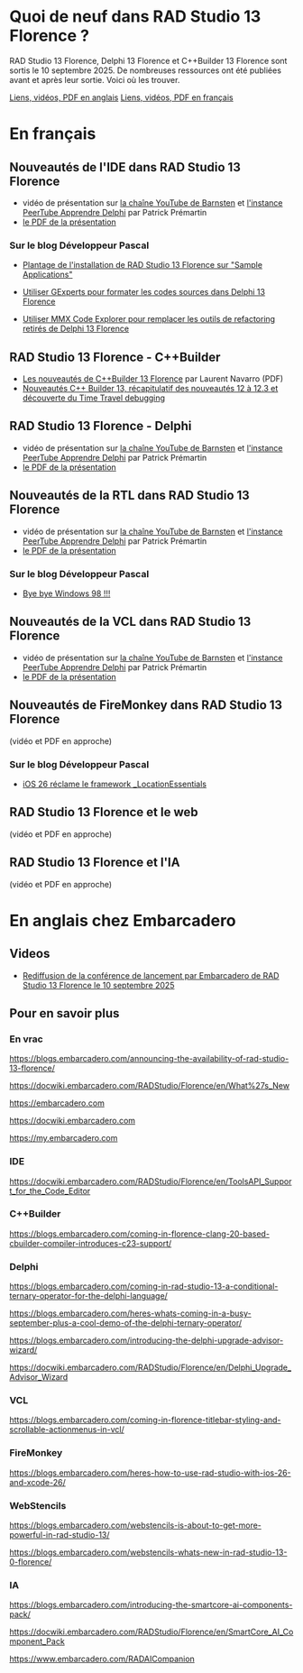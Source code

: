 # Quoi de neuf dans RAD Studio 13 Florence ?

RAD Studio 13 Florence, Delphi 13 Florence et C++Builder 13 Florence sont sortis le 10 septembre 2025. De nombreuses ressources ont été publiées avant et après leur sortie. Voici où les trouver.

[Liens, vidéos, PDF en anglais](#en-anglais-chez-embarcadero) [Liens, vidéos, PDF en français](#en-français)

# En français

## Nouveautés de l'IDE dans RAD Studio 13 Florence

* vidéo de présentation sur [la chaîne YouTube de Barnsten](https://www.youtube.com/watch?v=m5Og_Dh2nNQ) et [l'instance PeerTube Apprendre Delphi](https://videos.apprendre-delphi.fr/w/p/6hiEQyLDiSpJ3v553EP2Gn?playlistPosition=3) par Patrick Prémartin
* [le PDF de la présentation](NouveautesIDERADStudio13Florence.pdf)

### Sur le blog Développeur Pascal

* [Plantage de l'installation de RAD Studio 13 Florence sur "Sample Applications"](https://developpeur-pascal.fr/plantage-de-l-installation-de-rad-studio-13-florence-sur-sample-applications.html)

* [Utiliser GExperts pour formater les codes sources dans Delphi 13 Florence](https://developpeur-pascal.fr/utiliser-gexperts-pour-formater-les-codes-sources-dans-delphi-13-florence.html)

* [Utiliser MMX Code Explorer pour remplacer les outils de refactoring retirés de Delphi 13 Florence](https://developpeur-pascal.fr/utiliser-mmx-code-explorer-pour-remplacer-les-outils-de-refactoring-retires-de-delphi-13-florence.html)

## RAD Studio 13 Florence - C++Builder

* [Les nouveautés de C++Builder 13 Florence](PresentationCppBuilder13Florence.pdf) par Laurent Navarro (PDF)
* [Nouveautés C++ Builder 13, récapitulatif des nouveautés 12 à 12.3 et découverte du Time Travel debugging](https://lnavarro.developpez.com/tutoriels/bcb13/)

## RAD Studio 13 Florence - Delphi

* vidéo de présentation sur [la chaîne YouTube de Barnsten](https://www.youtube.com/watch?v=k-bWvTGrEME) et [l'instance PeerTube Apprendre Delphi](https://videos.apprendre-delphi.fr/w/p/6hiEQyLDiSpJ3v553EP2Gn?playlistPosition=2) par Patrick Prémartin
* [le PDF de la présentation](RADStudio13Florence-Delphi.pdf)

## Nouveautés de la RTL dans RAD Studio 13 Florence

* vidéo de présentation sur [la chaîne YouTube de Barnsten](https://www.youtube.com/watch?v=wBBDp_7J2Q4) et [l'instance PeerTube Apprendre Delphi](https://videos.apprendre-delphi.fr/w/p/6hiEQyLDiSpJ3v553EP2Gn?playlistPosition=3) par Patrick Prémartin
* [le PDF de la présentation](NouveautesRTLRADStudio13Florence.pdf)

### Sur le blog Développeur Pascal

* [Bye bye Windows 98 !!!](https://developpeur-pascal.fr/bye-bye-windows-98.html)

## Nouveautés de la VCL dans RAD Studio 13 Florence

* vidéo de présentation sur [la chaîne YouTube de Barnsten](https://www.youtube.com/watch?v=UGzpcKojbqA) et [l'instance PeerTube Apprendre Delphi](https://videos.apprendre-delphi.fr/w/p/6hiEQyLDiSpJ3v553EP2Gn?playlistPosition=4) par Patrick Prémartin
* [le PDF de la présentation](NouveautesVCLRADStudio13Florence.pdf)

## Nouveautés de FireMonkey dans RAD Studio 13 Florence

(vidéo et PDF en approche)

### Sur le blog Développeur Pascal

* [iOS 26 réclame le framework _LocationEssentials](https://developpeur-pascal.fr/ios-26-reclame-le-framework-_locationessentials.html)

## RAD Studio 13 Florence et le web

(vidéo et PDF en approche)

## RAD Studio 13 Florence et l'IA

(vidéo et PDF en approche)

# En anglais chez Embarcadero

## Videos

* [Rediffusion de la conférence de lancement par Embarcadero de RAD Studio 13 Florence le 10 septembre 2025](https://www.youtube.com/watch?v=6Vf-Xo6LpL4)

## Pour en savoir plus

### En vrac

https://blogs.embarcadero.com/announcing-the-availability-of-rad-studio-13-florence/

https://docwiki.embarcadero.com/RADStudio/Florence/en/What%27s_New

https://embarcadero.com

https://docwiki.embarcadero.com

https://my.embarcadero.com

### IDE

https://docwiki.embarcadero.com/RADStudio/Florence/en/ToolsAPI_Support_for_the_Code_Editor

### C++Builder

https://blogs.embarcadero.com/coming-in-florence-clang-20-based-cbuilder-compiler-introduces-c23-support/

### Delphi

https://blogs.embarcadero.com/coming-in-rad-studio-13-a-conditional-ternary-operator-for-the-delphi-language/

https://blogs.embarcadero.com/heres-whats-coming-in-a-busy-september-plus-a-cool-demo-of-the-delphi-ternary-operator/

https://blogs.embarcadero.com/introducing-the-delphi-upgrade-advisor-wizard/

https://docwiki.embarcadero.com/RADStudio/Florence/en/Delphi_Upgrade_Advisor_Wizard

### VCL

https://blogs.embarcadero.com/coming-in-florence-titlebar-styling-and-scrollable-actionmenus-in-vcl/

### FireMonkey

https://blogs.embarcadero.com/heres-how-to-use-rad-studio-with-ios-26-and-xcode-26/

### WebStencils

https://blogs.embarcadero.com/webstencils-is-about-to-get-more-powerful-in-rad-studio-13/

https://blogs.embarcadero.com/webstencils-whats-new-in-rad-studio-13-0-florence/

### IA

https://blogs.embarcadero.com/introducing-the-smartcore-ai-components-pack/

https://docwiki.embarcadero.com/RADStudio/Florence/en/SmartCore_AI_Component_Pack

https://www.embarcadero.com/RADAICompanion
